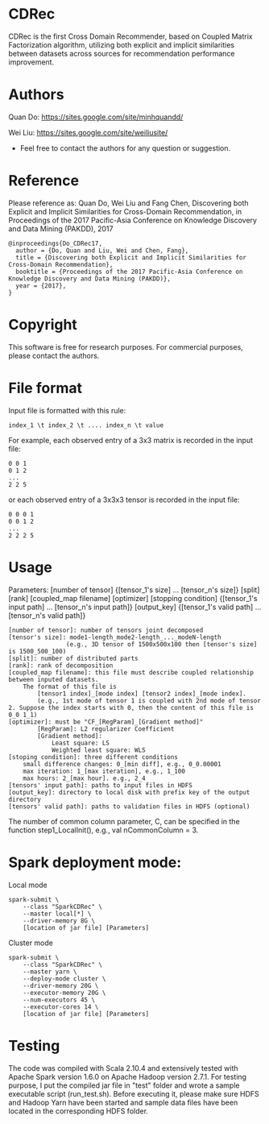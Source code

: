 # CDRec
CDRec is the first Cross Domain Recommender, based on Coupled Matrix Factorization algorithm, utilizing both explicit and implicit similarities between datasets across sources for recommendation performance improvement.

# Authors
Quan Do: https://sites.google.com/site/minhquandd/

Wei Liu: https://sites.google.com/site/weiliusite/
* Feel free to contact the authors for any question or suggestion.

# Reference
Please reference as: Quan Do, Wei Liu and Fang Chen, Discovering both Explicit and Implicit Similarities for Cross-Domain Recommendation, in Proceedings of the 2017 Pacific-Asia Conference on Knowledge Discovery and Data Mining (PAKDD), 2017

    @inproceedings{Do_CDRec17,
      author = {Do, Quan and Liu, Wei and Chen, Fang},
      title = {Discovering both Explicit and Implicit Similarities for Cross-Domain Recommendation},
      booktitle = {Proceedings of the 2017 Pacific-Asia Conference on Knowledge Discovery and Data Mining (PAKDD)},
      year = {2017},
    }

# Copyright
This software is free for research purposes. For commercial purposes, please contact the authors.

# File format
Input file is formatted with this rule:
  
	index_1 \t index_2 \t .... index_n \t value

For example, each observed entry of a 3x3 matrix is recorded in the input file:
  
	0 0 1
	0 1 2
 	...
	2 2 5

or each observed entry of a 3x3x3 tensor is recorded in the input file:
  
	0 0 0 1
	0 0 1 2
	...
  	2 2 2 5
  
# Usage
Parameters: [number of tensor] {[tensor_1's size] ... [tensor_n's size]} [split] [rank] [coupled_map filename] [optimizer] [stopping condition] {[tensor_1's input path] ... [tensor_n's input path]} [output_key] {[tensor_1's valid path] ... [tensor_n's valid path]}
	
	[number of tensor]: number of tensors joint decomposed
	[tensor's size]: mode1-length_mode2-length_..._modeN-length 
                    (e.g., 3D tensor of 1500x500x100 then [tensor's size] is 1500_500_100)
	[split]: number of distributed parts
	[rank]: rank of decomposition
	[coupled_map filename]: this file must describe coupled relationship between inputed datasets. 
		The format of this file is 
			[tensor1 index]_[mode index] [tensor2 index]_[mode index]. 
			(e.g., 1st mode of tensor 1 is coupled with 2nd mode of tensor 2. Suppose the index starts with 0, then the content of this file is 0_0 1_1)
	[optimizer]: must be "CF_[RegParam]_[Gradient method]"
			[RegParam]: L2 regularizer Coefficient
			[Gradient method]: 
				Least square: LS
				Weighted least square: WLS
	[stoping condition]: three different conditions
		small difference changes: 0_[min diff], e.g., 0_0.00001
		max iteration: 1_[max iteration], e.g., 1_100
		max hours: 2_[max hour]. e.g., 2_4
	[tensors' input path]: paths to input files in HDFS
	[output_key]: directory to local disk with prefix key of the output directory
	[tensors' valid path]: paths to validation files in HDFS (optional)

The number of common column parameter, C, can be specified in the function step1_LocalInit(), e.g., val nCommonColumn = 3.
    
# Spark deployment mode:
Local mode
	
	spark-submit \
		--class "SparkCDRec" \
		--master local[*] \
		--driver-memory 8G \
		[location of jar file] [Parameters]
Cluster mode
	
	spark-submit \
		--class "SparkCDRec" \
		--master yarn \
		--deploy-mode cluster \
		--driver-memory 20G \
		--executor-memory 20G \
		--num-executors 45 \
		--executor-cores 14 \
		[location of jar file] [Parameters]

# Testing
The code was compiled with Scala 2.10.4 and extensively tested with Apache Spark version 1.6.0 on Apache Hadoop version 2.7.1.
For testing purpose, I put the compiled jar file in "test" folder and wrote a sample executable script (run_test.sh). Before executing it, please make sure HDFS and Hadoop Yarn have been started and sample data files have been located in the corresponding HDFS folder.
